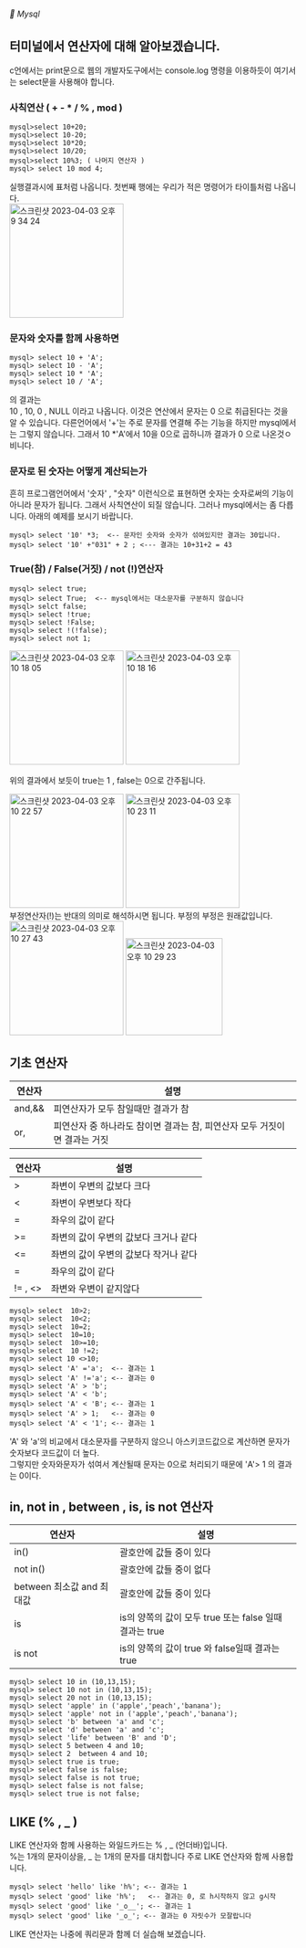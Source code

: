 ###### :cactus:  Mysql

## 터미널에서 연산자에 대해 알아보겠습니다.  
c언에서는 print문으로 웹의 개발자도구에서는 console.log 명령을 이용하듯이 여기서는 select문을 사용해야 합니다. 
### 사칙연산 ( +  - * / % , mod )
```
mysql>select 10+20; 
mysql>select 10-20;
mysql>select 10*20;
mysql>select 10/20;
mysql>select 10%3; ( 나머지 연산자 )
mysql> select 10 mod 4;
```    
실행결과시에 표처럼 나옵니다. 첫번째 행에는 우리가 적은 명령어가 타이틀처럼 나옵니다.   
<img width="200" alt="스크린샷 2023-04-03 오후 9 34 24" src="https://user-images.githubusercontent.com/48478079/229510989-00184b4b-2acd-4157-98bc-88f55b11a9f6.png">

### 문자와 숫자를 함께 사용하면 
``` 
mysql> select 10 + 'A';
mysql> select 10 - 'A';
mysql> select 10 * 'A';
mysql> select 10 / 'A';
```  
의 결과는  
10 , 10, 0 , NULL 이라고 나옵니다. 
이것은 연산에서 문자는 0 으로 취급된다는 것을 알 수 있습니다. 다른언어에서 '+'는 주로 문자를 연결해 주는 기능을 하지만 mysql에서는 그렇지 않습니다. 그래서 10 *'A'에서 10을 0으로 곱하니까 결과가 0 으로 나온것ㅇ비니다.   


### 문자로 된 숫자는 어떻게 계산되는가
흔히 프로그램언어에서 '숫자' , "숫자" 이런식으로 표현하면 숫자는 숫자로써의 기능이 아니라 문자가 됩니다. 그래서 사칙연산이 되질 않습니다. 그러나 mysql에서는 좀 다릅니다. 아래의 예제를 보시기 바랍니다.  
```
mysql> select '10' *3;  <-- 문자인 숫자와 숫자가 섞여있지만 결과는 30입니다.
mysql> select '10' +"031" + 2 ; <--- 결과는 10+31+2 = 43
```

### True(참) / False(거짓) / not (!)연산자

```
mysql> select true;
mysql> select True;  <-- mysql에서는 대소문자를 구분하지 않습니다 
mysql> selct false;
mysql> select !true;
mysql> select !False;
mysql> select !(!false);
mysql> select not 1;
````    
<img width="200" alt="스크린샷 2023-04-03 오후 10 18 05" src="https://user-images.githubusercontent.com/48478079/229521733-c8a9d790-565a-41ac-a048-da2d883131d5.png"> <img width="200" alt="스크린샷 2023-04-03 오후 10 18 16" src="https://user-images.githubusercontent.com/48478079/229521497-81ddd175-ef75-47aa-9c81-fe7c8aed5036.png">    

위의 결과에서 보듯이 true는 1 , false는 0으로 간주됩니다.   

<img width="200" alt="스크린샷 2023-04-03 오후 10 22 57" src="https://user-images.githubusercontent.com/48478079/229522675-4fdfe557-134c-4e90-be3b-282bdf6befb4.png"> <img width="200" alt="스크린샷 2023-04-03 오후 10 23 11" src="https://user-images.githubusercontent.com/48478079/229522686-2d5cfadb-16de-4c63-8c8a-cc11fa18f615.png">   
부정연산자(!)는 반대의 의미로 해석하시면 됩니다. 부정의 부정은 원래값입니다.   
<img width="200" alt="스크린샷 2023-04-03 오후 10 27 43" src="https://user-images.githubusercontent.com/48478079/229523875-59bb68e2-b27a-4e3b-ae03-c9540d7c8fd1.png"> <img width="170" alt="스크린샷 2023-04-03 오후 10 29 23" src="https://user-images.githubusercontent.com/48478079/229524299-7cb8364b-3c9b-48f2-96c5-9342c8c0d490.png">

## 기초 연산자 
|연산자 | 설명 |
|---|---|
| and,&&| 피연산자가 모두 참일때만 결과가 참 |
| or,| 피연산자 중 하나라도 참이면 결과는 참, 피연산자 모두 거짓이면 결과는 거짓 |


|연산자 | 설명 |
|---|---|
| > | 좌변이 우변의 값보다 크다|
| < | 좌변이 우변보다 작다 |
| = |  좌우의 값이 같다 |
|>=| 좌변의 값이 우변의 값보다 크거나 같다| 
|<=| 좌변의 값이 우변의 값보다 작거나 같다| 
| = |  좌우의 값이 같다 |
| != , <> | 좌변와 우변이 같지않다 |
```
mysql> select  10>2;
mysql> select  10<2;
mysql> select  10=2;
mysql> select  10=10;
mysql> select  10>=10;
mysql> select  10 !=2;
mysql> select 10 <>10;
mysql> select 'A' ='a';  <-- 결과는 1
mysql> select 'A' !='a'; <-- 결과는 0
mysql> select 'A' > 'b';
mysql> select 'A' < 'b';
mysql> select 'A' < 'B'; <-- 결과는 1
mysql> select 'A' > 1;   <-- 결과는 0
mysql> select 'A' < '1'; <-- 결과는 1
```
'A' 와 'a'의 비교에서 대소문자를 구분하지 않으니 아스키코드값으로 계산하면 문자가 숫자보다 코드값이 더 높다.  
그렇지만 숫자와문자가 섞여서 계산될때 문자는 0으로 처리되기 때문에 'A'> 1 의 결과는 0이다. 


##  in,  not in , between , is, is not 연산자

|연산자 | 설명 |
|---|---|
| in() | 괄호안에 값들 중이 있다 |
| not in() | 괄호안에 값들 중이 없다|
|between 최소값 and 최대값 | 괄호안에 값들 중이 있다 |
| is | is의 양쪽의 값이 모두 true 또는 false 일때 결과는 true |
| is not| is의 양쪽의 값이 true 와 false일때 결과는 true |


```
mysql> select 10 in (10,13,15);
mysql> select 10 not in (10,13,15);
mysql> select 20 not in (10,13,15);
mysql> select 'apple' in ('apple','peach','banana');
mysql> select 'apple' not in ('apple','peach','banana');
mysql> select 'b' between 'a' and 'c';
mysql> select 'd' between 'a' and 'c';
mysql> select 'life' between 'B' and 'D';
mysql> select 5 between 4 and 10;
mysql> select 2  between 4 and 10;
mysql> select true is true;
mysql> select false is false;
mysql> select false is not true;
mysql> select false is not false;
mysql> select true is not false;
```    

## LIKE (% , _ ) 
LIKE 연산자와 함께 사용하는 와일드카드는 % , _ (언더바)입니다.   
%는 1개의 문자이상을, _ 는 1개의 문자를 대치합니다 주로 LIKE 연산자와 함께 사용합니다. 
```
mysql> select 'hello' like 'h%'; <-- 결과는 1
mysql> select 'good' like 'h%';   <-- 결과는 0, 로 h시작하지 않고 g시작
mysql> select 'good' like '_o__'; <-- 결과는 1
mysql> select 'good' like '_o_'; <-- 결과는 0 자릿수가 모잘랍니다
```
LIKE 연산자는 나중에 쿼리문과 함께 더 실습해 보겠습니다. 



